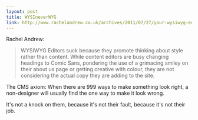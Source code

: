 ```yaml
---
layout: post
title: WYSIneverWYG
link: http://www.rachelandrew.co.uk/archives/2011/07/27/your-wysiwyg-editor-sucks/
---
```


Rachel Andrew:

> WYSIWYG Editors suck because they promote thinking about style rather than content. While content editors are busy changing headings to Comic Sans, pondering the use of a grimacing smiley on their about us page or getting creative with colour, they are not considering the actual copy they are adding to the site.

The CMS axiom: When there are 999 ways to make something look right, a non-designer will usually find the one way to make it look wrong.

It's not a knock on them, because it's not their fault, because it's not their job.